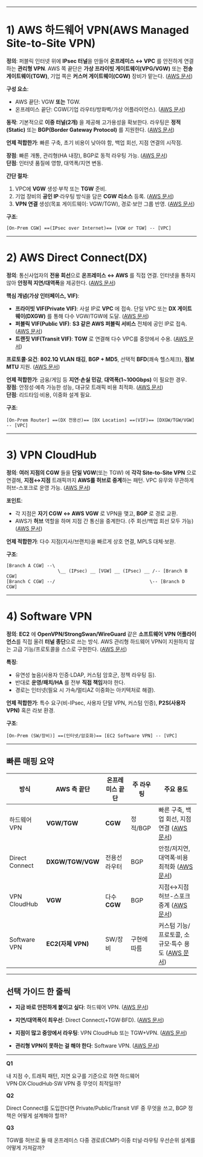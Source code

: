 

---

# 1) AWS 하드웨어 VPN(AWS Managed Site-to-Site VPN)

**정의**: 퍼블릭 인터넷 위에 **IPsec 터널**을 만들어 **온프레미스 ↔ VPC** 를 안전하게 연결하는 **관리형 VPN**. AWS 쪽 끝단은 **가상 프라이빗 게이트웨이(VPG/VGW)** 또는 **전송 게이트웨이(TGW)**, 기업 쪽은 **커스머 게이트웨이(CGW)** 장비가 맡는다. ([AWS 문서](https://docs.aws.amazon.com/vpn/latest/s2svpn/how_it_works.html?utm_source=chatgpt.com "How AWS Site-to-Site VPN works"))

**구성 요소**:

- AWS 끝단: VGW **또는** TGW.
- 온프레미스 끝단: CGW(기업 라우터/방화벽/가상 어플라이언스). ([AWS 문서](https://docs.aws.amazon.com/vpn/latest/s2svpn/your-cgw.html?utm_source=chatgpt.com "AWS Site-to-Site VPN customer gateway devices"))

**동작**: 기본적으로 **이중 터널(2개)** 을 제공해 고가용성을 확보한다. 라우팅은 **정적(Static)** 또는 **BGP(Border Gateway Protocol)** 를 지원한다. ([AWS 문서](https://docs.aws.amazon.com/vpn/latest/s2svpn/how_it_works.html?utm_source=chatgpt.com "How AWS Site-to-Site VPN works"))

**언제 적합한가**: 빠른 구축, 초기 비용이 낮아야 함, 백업 회선, 지점 연결의 시작점.

**장점**: 빠른 개통, 관리형(HA 내장), BGP로 동적 라우팅 가능. ([AWS 문서](https://docs.aws.amazon.com/vpn/latest/s2svpn/how_it_works.html?utm_source=chatgpt.com "How AWS Site-to-Site VPN works"))  
**단점**: 인터넷 품질에 영향, 대역폭/지연 변동.

**간단 절차**:

1. VPC에 **VGW** 생성·부착 또는 **TGW** 준비.
2. 기업 장비의 **공인 IP**·라우팅 방식을 담은 **CGW 리소스** 등록. ([AWS 문서](https://docs.aws.amazon.com/vpn/latest/s2svpn/SetUpVPNConnections.html?utm_source=chatgpt.com "Get started with AWS Site-to-Site VPN"))
3. **VPN 연결** 생성(목표 게이트웨이: VGW/TGW), 경로·보안 그룹 반영. ([AWS 문서](https://docs.aws.amazon.com/vpn/latest/s2svpn/SetUpVPNConnections.html?utm_source=chatgpt.com "Get started with AWS Site-to-Site VPN"))

**구조**:

```
[On-Prem CGW] ==(IPsec over Internet)== [VGW or TGW] -- [VPC]
```

---

# 2) AWS Direct Connect(DX)

**정의**: 통신사업자의 **전용 회선**으로 **온프레미스 ↔ AWS** 를 직접 연결. 인터넷을 통하지 않아 **안정적 지연/대역폭**을 제공한다. ([AWS 문서](https://docs.aws.amazon.com/directconnect/latest/UserGuide/Welcome.html?utm_source=chatgpt.com "AWS Direct Connect Locations"))

**핵심 개념(가상 인터페이스, VIF)**:

- **프라이빗 VIF(Private VIF)**: 사설 IP로 **VPC** 에 접속. 단일 VPC 또는 **DX 게이트웨이(DXGW)** 를 통해 다수 VGW/TGW에 도달. ([AWS 문서](https://docs.aws.amazon.com/directconnect/latest/UserGuide/WorkingWithVirtualInterfaces.html?utm_source=chatgpt.com "AWS Direct Connect virtual interfaces and hosted virtual ..."))
- **퍼블릭 VIF(Public VIF)**: **S3 같은 AWS 퍼블릭 서비스** 전체에 공인 IP로 접속. ([AWS 문서](https://docs.aws.amazon.com/directconnect/latest/UserGuide/WorkingWithVirtualInterfaces.html?utm_source=chatgpt.com "AWS Direct Connect virtual interfaces and hosted virtual ..."))
- **트랜짓 VIF(Transit VIF)**: **TGW** 로 연결해 다수 VPC를 중앙에서 수용. ([AWS 문서](https://docs.aws.amazon.com/directconnect/latest/UserGuide/create-vif.html?utm_source=chatgpt.com "AWS Direct Connect virtual interfaces"))
    

**프로토콜·요건**: **802.1Q VLAN 태깅**, **BGP + MD5**, 선택적 **BFD**(쾌속 헬스체크), **점보 MTU** 지원. ([AWS 문서](https://docs.aws.amazon.com/directconnect/latest/UserGuide/Welcome.html?utm_source=chatgpt.com "AWS Direct Connect Locations"))

**언제 적합한가**: 금융/게임 등 **지연·손실 민감**, **대역폭(1~100Gbps)** 이 필요한 경우.  
**장점**: 안정성·예측 가능한 성능, 대규모 트래픽 비용 최적화. ([AWS 문서](https://docs.aws.amazon.com/whitepapers/latest/aws-vpc-connectivity-options/aws-direct-connect-aws-transit-gateway.html?utm_source=chatgpt.com "AWS Direct Connect + AWS Transit Gateway"))  
**단점**: 리드타임·비용, 이중화 설계 필요.

**구조**:

```
[On-Prem Router] ==(DX 전용선)== [DX Location] ==(VIF)== [DXGW/TGW/VGW] -- [VPC]
```

---

# 3) VPN CloudHub

**정의**: **여러 지점의 CGW** 들을 **단일 VGW**(또는 TGW) 에 **각각 Site-to-Site VPN** 으로 연결해, **지점↔지점** 트래픽까지 **AWS를 허브로 중계**하는 패턴. VPC 유무와 무관하게 허브-스포크로 운영 가능. ([AWS 문서](https://docs.aws.amazon.com/whitepapers/latest/aws-vpc-connectivity-options/aws-vpn-cloudhub.html?utm_source=chatgpt.com "AWS VPN CloudHub"))

**포인트**:

- 각 지점은 **자기 CGW ↔ AWS VGW** 로 VPN을 맺고, **BGP** 로 경로 교환.
- AWS가 **허브** 역할을 하며 지점 간 통신을 중계한다. (주 회선/백업 회선 모두 가능) ([AWS 문서](https://docs.aws.amazon.com/whitepapers/latest/aws-vpc-connectivity-options/aws-vpn-cloudhub.html?utm_source=chatgpt.com "AWS VPN CloudHub"))


**언제 적합한가**: 다수 지점(지사/브랜치)을 빠르게 상호 연결, MPLS 대체·보완.

**구조**:

```
[Branch A CGW] --\
                   \__ (IPsec) __ [VGW] __ (IPsec) __ /-- [Branch B CGW]
[Branch C CGW] --/                                   \-- [Branch D CGW]
```

---

# 4) Software VPN

**정의**: **EC2** 에 **OpenVPN/StrongSwan/WireGuard** 같은 **소프트웨어 VPN 어플라이언스**를 직접 올려 **터널 종단**으로 쓰는 방식. AWS 관리형 하드웨어 VPN이 지원하지 않는 고급 기능/프로토콜을 스스로 구현한다. ([AWS 문서](https://docs.aws.amazon.com/whitepapers/latest/aws-vpc-connectivity-options/introduction.html?utm_source=chatgpt.com "Introduction - Amazon Virtual Private Cloud Connectivity ..."))

**특징**:

- 유연성 높음(사용자 인증·LDAP, 커스텀 암호군, 정책 라우팅 등).
- 반대로 **운영/패치/HA** 를 전부 **직접 책임**져야 한다.
- 경로는 인터넷(필요 시 가속/멀티AZ 이중화는 아키텍처로 해결).

**언제 적합한가**: 특수 요구(비-IPsec, 사용자 단말 VPN, 커스텀 인증), **P2S(사용자 VPN)** 혹은 라보 환경.

**구조**:

```
[On-Prem (SW/장비)] ==(인터넷/암호화)== [EC2 Software VPN] -- [VPC]
```

---

## 빠른 매핑 요약

|방식|AWS 측 끝단|온프레미스 끝단|주 라우팅|주요 용도|
|---|---|---|---|---|
|하드웨어 VPN|**VGW/TGW**|**CGW**|정적/BGP|빠른 구축, 백업 회선, 지점 연결 ([AWS 문서](https://docs.aws.amazon.com/vpn/latest/s2svpn/how_it_works.html?utm_source=chatgpt.com "How AWS Site-to-Site VPN works"))|
|Direct Connect|**DXGW/TGW/VGW**|전용선 라우터|BGP|안정/저지연, 대역폭·비용 최적화 ([AWS 문서](https://docs.aws.amazon.com/directconnect/latest/UserGuide/Welcome.html?utm_source=chatgpt.com "AWS Direct Connect Locations"))|
|VPN CloudHub|**VGW**|다수 **CGW**|BGP|지점↔지점 허브-스포크 중계 ([AWS 문서](https://docs.aws.amazon.com/whitepapers/latest/aws-vpc-connectivity-options/aws-vpn-cloudhub.html?utm_source=chatgpt.com "AWS VPN CloudHub"))|
|Software VPN|**EC2(자체 VPN)**|SW/장비|구현에 따름|커스텀 기능/프로토콜, 소규모·특수 용도 ([AWS 문서](https://docs.aws.amazon.com/whitepapers/latest/aws-vpc-connectivity-options/introduction.html?utm_source=chatgpt.com "Introduction - Amazon Virtual Private Cloud Connectivity ..."))|

---

## 선택 가이드 한 줄씩

- **지금 바로 안전하게 붙이고 싶다**: 하드웨어 VPN. ([AWS 문서](https://docs.aws.amazon.com/vpn/latest/s2svpn/how_it_works.html?utm_source=chatgpt.com "How AWS Site-to-Site VPN works"))
    
- **지연/대역폭이 최우선**: Direct Connect(+TGW·BFD). ([AWS 문서](https://docs.aws.amazon.com/directconnect/latest/UserGuide/Welcome.html?utm_source=chatgpt.com "AWS Direct Connect Locations"))
    
- **지점이 많고 중앙에서 라우팅**: VPN CloudHub 또는 TGW+VPN. ([AWS 문서](https://docs.aws.amazon.com/whitepapers/latest/aws-vpc-connectivity-options/aws-vpn-cloudhub.html?utm_source=chatgpt.com "AWS VPN CloudHub"))
    
- **관리형 VPN이 못하는 걸 해야 한다**: Software VPN. ([AWS 문서](https://docs.aws.amazon.com/whitepapers/latest/aws-vpc-connectivity-options/introduction.html?utm_source=chatgpt.com "Introduction - Amazon Virtual Private Cloud Connectivity ..."))
    

---

**Q1**

내 지점 수, 트래픽 패턴, 지연 요구를 기준으로 하면 하드웨어 VPN·DX·CloudHub·SW VPN 중 무엇이 최적일까?

**Q2**

Direct Connect를 도입한다면 Private/Public/Transit VIF 중 무엇을 쓰고, BGP 정책은 어떻게 설계해야 할까?

**Q3**

TGW를 허브로 둘 때 온프레미스 다중 경로(ECMP)·이중 터널·라우팅 우선순위 설계를 어떻게 가져갈까?